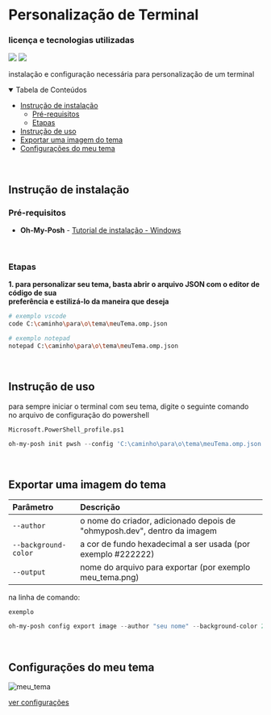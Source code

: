 # Personalização de Terminal

### licença e tecnologias utilizadas
<img src="https://img.shields.io/github/license/henrygoncalvess/Custom_Terminal?style=for-the-badge&labelColor=gray&color=97ca00"> <a href="https://learn.microsoft.com/en-us/powershell/"><img src="https://img.shields.io/badge/powershell-7.5-blue?style=for-the-badge&logo=powershell&logoColor=darkblue&labelColor=gray"></a>

instalação e configuração necessária para personalização de um terminal
  
<details open="open">
<summary>Tabela de Conteúdos</summary>
  
- [Instrução de instalação](#instrução-de-instalação)
  - [Pré-requisitos](#pré-requisitos)
  - [Etapas](#etapas)
- [Instrução de uso](#instrução-de-uso)
- [Exportar uma imagem do tema](#exportar-uma-imagem-do-tema)
- [Configurações do meu tema](#configurações-do-meu-tema)
  
</details>

<br>

## Instrução de instalação

### Pré-requisitos
- **Oh-My-Posh** - [Tutorial de instalação - Windows](https://youtu.be/rHCY562FDVM?si=nqZXS0KNNmJQMe1a)

<br>

### Etapas
**1. para personalizar seu tema, basta abrir o arquivo JSON com o editor de código de sua  
preferência e estilizá-lo da maneira que deseja**

``` bash
# exemplo vscode
code C:\caminho\para\o\tema\meuTema.omp.json

# exemplo notepad
notepad C:\caminho\para\o\tema\meuTema.omp.json
```

<br>

## Instrução de uso
para sempre iniciar o terminal com seu tema, digite o seguinte comando  
no arquivo de configuração do powershell 

`Microsoft.PowerShell_profile.ps1`
``` ps1
oh-my-posh init pwsh --config 'C:\caminho\para\o\tema\meuTema.omp.json' | Invoke-Expression
```

<br>

## Exportar uma imagem do tema
Parâmetro | Descrição
:-- | :--
`--author` | o nome do criador, adicionado depois de "ohmyposh.dev", dentro da imagem
`--background-color` | a cor de fundo hexadecimal a ser usada (por exemplo #222222)
`--output` | nome do arquivo para exportar (por exemplo meu_tema.png)

na linha de comando:

`exemplo`
``` ps1
oh-my-posh config export image --author "seu nome" --background-color 222222 --output meu_tema.png
```

<br>

## Configurações do meu tema
![meu_tema](https://github.com/user-attachments/assets/41104401-9145-456a-832f-dfccd123b8d3)


[ver configurações](custom_theme.omp.json)
